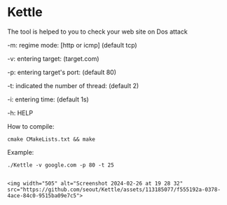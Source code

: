# Kettle
The tool is helped to you to check your web site on Dos attack


-m:
regime mode: [http or icmp] (default tcp)

-v:
entering target: (target.com)

-p:
entering target's port: (default 80)

-t:
indicated the number of thread: (default 2)

-i:
entering time: (default 1s)

-h:
HELP

How to compile:

    cmake CMakeLists.txt && make


Example:

    ./Kettle -v google.com -p 80 -t 25 

    
    <img width="505" alt="Screenshot 2024-02-26 at 19 28 32" src="https://github.com/seout/Kettle/assets/113185077/f555192a-0378-4ace-84c0-9515ba09e7c5">

